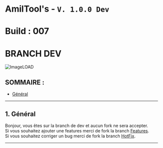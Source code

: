 # AmilTool's - `V. 1.0.0 Dev`
# Build : 007
# BRANCH DEV
![ImageLOAD](http://image.noelshack.com/fichiers/2018/50/4/1544740136-amiltools.png)

## SOMMAIRE :

* [Général](https://github.com/Eito33/Project-Phantom#1-général)

------------------------------


## 1. Général

Bonjour, vous êtes sur la branch de dev et aucun fork ne sera accepter.<br>
Si vous souhaitez ajouter une features merci de fork la branch [Features](https://github.com/AmiltoneNiort/Amiltools/tree/Features).<br>
Si vous souhaitez corriger un bug merci de fork la branch [HotFix](https://github.com/AmiltoneNiort/Amiltools/tree/HotFix).<br>

------------------------------

